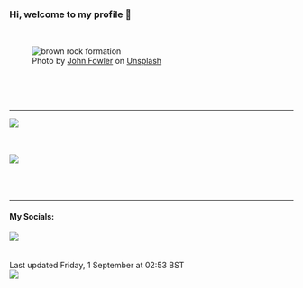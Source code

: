 <h3>Hi, welcome to my profile 👋</h3>

<br />
<figure>
  <img
    src="https://images.unsplash.com/photo-1511798616182-aab3698ac53e?crop=entropy&cs=tinysrgb&fit=max&fm=jpg&ixid=M3wyNzQ3MDB8MHwxfHJhbmRvbXx8fHx8fHx8fDE2OTM1Mjk4MTB8&ixlib=rb-4.0.3&q=80&w=1080&auto=format"
    alt="brown rock formation" 
  />
  <figcaption>Photo by <a
    href="https://unsplash.com/@wildhoney?utm_source=Profile%20readme&utm_medium=referral">John Fowler</a> on <a
    href="https://unsplash.com/?utm_source=Profile%20readme&utm_medium=referral">Unsplash</a></figcaption>
</figure>




  <br /><br /><br />

<hr />
<img
  src="https://github-readme-stats.vercel.app/api?username=shanelucy&show_icons=true&theme=calm"
/>
<br /><br /><br />

<img 
  src="https://github-readme-stats.vercel.app/api/top-langs/?username=shanelucy&theme=calm"
/>
<br /><br /><br /><br />
<hr />
<h4>My Socials:</h4>
<a href="https://uk.linkedin.com/in/shane-lucy-4735b616a">
  <img
    src="https://img.shields.io/badge/linkedin%20-%230077B5.svg?&style=for-the-badge&logo=linkedin&logoColor=white"
  />
</a>
<br /><br /><br />
Last updated Friday, 1 September at 02:53 BST
<br />
<img
  src="https://github.com/ShaneLucy/ShaneLucy/workflows/README%20build/badge.svg"
/>
